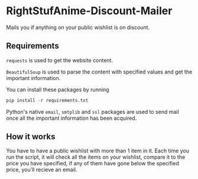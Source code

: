 # RightStufAnime-Discount-Mailer

Mails you if anything on your public wishlist is on discount.

## Requirements

`requests` is used to get the website content.

`BeautifulSoup` is used to parse the content with specified values and get the important information.

You can install these packages by running

```Python
pip install -r requirements.txt
```

Python's native `email`, `smtplib` and `ssl` packages are used to send mail once all the important information has been acquired.

## How it works

You have to have a public wishlist with more than 1 item in it. Each time you run the script, it will check all the items on your wishlist, compare it to the price you have specified, if any of them have gone below the specified price, you'll recieve an email.
